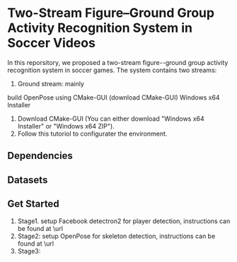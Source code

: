 # Two-Stream Figure–Ground Group Activity Recognition System in Soccer Videos
In this reporsitory, we proposed a two-stream figure--ground group activity recognition system in soccer games. The system contains two streams:
1) Ground stream: mainly 


build OpenPose using CMake-GUI (download CMake-GUI) Windows x64 Installer

1. Download CMake-GUI (You can either download "Windows x64 Installer" or "Windows x64 ZIP").
2. Follow this tutoriol to configurater the environment.


## Dependencies
## Datasets
## Get Started
1. Stage1. setup Facebook detectron2 for player detection, instructions can be found at \url
2. Stage2: setup OpenPose for skeleton detection, instructions can be found at \url
3. Stage3:
